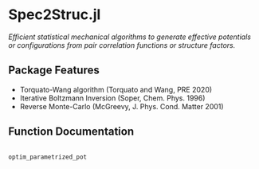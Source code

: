 # Spec2Struc.jl

*Efficient statistical mechanical algorithms to generate effective potentials or configurations from pair correlation functions or structure factors.*

## Package Features

- Torquato-Wang algorithm (Torquato and Wang, PRE 2020)
- Iterative Boltzmann Inversion (Soper, Chem. Phys. 1996)
- Reverse Monte-Carlo (McGreevy, J. Phys. Cond. Matter 2001)

## Function Documentation

```@docs

optim_parametrized_pot

```
